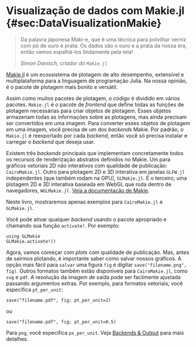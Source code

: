 # Visualização de dados com Makie.jl {#sec:DataVisualizationMakie}

> Da palavra japonesa Maki-e, que é uma técnica para polvilhar verniz com pó de ouro e prata.
> Os dados são o ouro e a prata da nossa era, então vamos espalhá-los lindamente pela tela!
>
> _Simon Danisch, criador do `Makie.jl`_

[Makie.jl](http://makie.juliaplots.org/stable/index.html) é um ecossistema de plotagem de alto desempenho, extensível e multiplataforma para a linguagem de programação Julia.
Na nossa opinião, é o pacote de plotagem mais bonito e versátil.

Assim como muitos pacotes de plotagem, o código é dividido em vários pacotes.
`Makie.jl` é o pacote de _frontend_ que define todas as funções de plotagem necessárias para criar objetos de plotagem.
Esses objetos armazenam todas as informações sobre as plotagens, mas ainda precisam ser convertidos em uma imagem.
Para converter esses objetos de plotagem em uma imagem, você precisa de um dos _backends_ Makie.
Por padrão, o `Makie.jl` é reexportado por cada _backend_, então você só precisa instalar e carregar o _backend_ que deseja usar.

Existem três _backends_ principais que implementam concretamente todos os recursos de renderização abstratos definidos no Makie.
Um para gráficos vetoriais 2D não interativos com qualidade de publicação: `CairoMakie.jl`.
Outro para plotagem 2D e 3D interativa em janelas `GLFW.jl` independentes (que também rodam na GPU), `GLMakie.jl`.
E o terceiro, uma plotagem 2D e 3D interativa baseada em WebGL que roda dentro de navegadores, `WGLMakie.jl`. [Veja a documentação de Makie](http://makie.juliaplots.org/stable/documentation/backends_and_output/).

Neste livro, mostraremos apenas exemplos para `CairoMakie.jl` e `GLMakie.jl`.

Você pode ativar qualquer _backend_ usando o pacote apropriado e chamando sua função `activate!`.
Por exemplo:

```
using GLMakie
GLMakie.activate!()
```

Agora, vamos começar com _plots_ com qualidade de publicação.
Mas, antes de sairmos plotando, é importante saber como salvar nossos gráficos.
A opção mais fácil para `salvar` uma figura `fig` é digitar `save("filename.png", fig)`.
Outros formatos também estão disponíveis para `CairoMakie.jl`, como `svg` e `pdf`.
A resolução da imagem de saída pode ser facilmente ajustada passando argumentos extras.
Por exemplo, para formatos vetoriais, você especifica `pt_per_unit`:

```
save("filename.pdf", fig; pt_per_unit=2)
```

ou

```
save("filename.pdf", fig; pt_per_unit=0.5)
```

Para `png`, você especifica `px_per_unit`.
Veja [Backends & Output](https://makie.juliaplots.org/stable/documentation/backends_and_output/) para mais detalhes.

